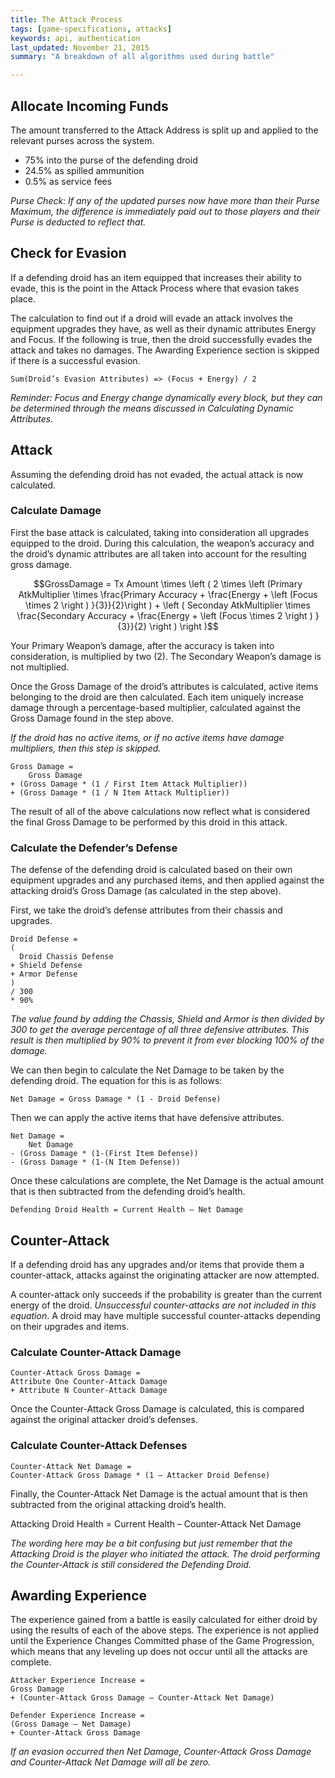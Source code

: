 ```yaml
---
title: The Attack Process
tags: [game-specifications, attacks]
keywords: api, authentication 
last_updated: November 21, 2015
summary: "A breakdown of all algorithms used during battle"

---
```


<script type="text/javascript"
  src="https://cdn.mathjax.org/mathjax/latest/MathJax.js?config=TeX-AMS-MML_HTMLorMML">
</script>

<script>
MathJax.Hub.Config({
  tex2jax: {
    skipTags: ['script', 'noscript', 'style', 'textarea', 'pre']
  }
});

MathJax.Hub.Queue(function() {
    var all = MathJax.Hub.getAllJax(), i;
    for(i=0; i < all.length; i += 1) {
        all[i].SourceElement().parentNode.className += ' has-jax';
    }
});
</script>



## Allocate Incoming Funds 


The amount transferred to the Attack Address is split up and applied to the relevant purses across the system. 

* 75% into the purse of the defending droid
* 24.5% as spilled ammunition 
* 0.5% as service fees

_Purse Check: If any of the updated purses now have more than their Purse Maximum, the difference is immediately paid out to those players and their Purse is deducted to reflect that._  


## Check for Evasion

If a defending droid has an item equipped that increases their ability to evade, this is the point in the Attack Process where that evasion takes place.

The calculation to find out if a droid will evade an attack involves the equipment upgrades they have, as well as their dynamic attributes Energy and Focus.
If the following is true, then the droid successfully evades the attack and takes no damages.  The Awarding Experience section is skipped if there is a successful evasion.    

```Sum(Droid’s Evasion Attributes) => (Focus + Energy) / 2 ```

_Reminder: Focus and Energy change dynamically every block, but they can be determined through the means discussed in Calculating Dynamic Attributes._


## Attack

Assuming the defending droid has not evaded, the actual attack is now calculated. 


### Calculate Damage

First the base attack is calculated, taking into consideration all upgrades equipped to the droid.  During this calculation, the weapon’s accuracy and the droid’s dynamic attributes are all taken into account for the resulting gross damage. 

$$GrossDamage = Tx Amount \times \left (  2 \times \left (Primary AtkMultiplier \times \frac{Primary Accuracy + \frac{Energy + \left (Focus \times   2 \right ) }{3}}{2}\right ) + \left ( Seconday AtkMultiplier \times  \frac{Secondary Accuracy + \frac{Energy + \left (Focus \times   2 \right ) }{3}}{2} \right ) \right )$$

Your Primary Weapon’s damage, after the accuracy is taken into consideration, is multiplied by two (2). The Secondary Weapon’s damage is not multiplied.  

Once the Gross Damage of the droid’s attributes is calculated, active items belonging to the droid are then calculated. Each item uniquely increase damage through a percentage-based multiplier, calculated against the Gross Damage found in the step above. 

_If the droid has no active items, or if no active items have damage multipliers, then this step is skipped._  

```
Gross Damage =
	Gross Damage 
+ (Gross Damage * (1 / First Item Attack Multiplier))
+ (Gross Damage * (1 / N Item Attack Multiplier))
```

The result of all of the above calculations now reflect what is considered the final Gross Damage to be performed by this droid in this attack. 	


### Calculate the Defender’s Defense

The defense of the defending droid is calculated based on their own equipment upgrades and any purchased items, and then applied against the attacking droid’s Gross Damage (as calculated in the step above). 

First, we take the droid’s defense attributes from their chassis and upgrades. 

```
Droid Defense = 
(
  Droid Chassis Defense
+ Shield Defense 
+ Armor Defense
) 
/ 300
* 90%
```

_The value found by adding the Chassis, Shield and Armor is then divided by 300 to get the average percentage of all three defensive attributes. This result is then multiplied by 90% to prevent it from ever blocking 100% of the damage._ 

We can then begin to calculate the Net Damage to be taken by the defending droid. The equation for this is as follows: 

```
Net Damage = Gross Damage * (1 - Droid Defense)
```

Then we can apply the active items that have defensive attributes. 

```
Net Damage = 
	Net Damage 
- (Gross Damage * (1-(First Item Defense))
- (Gross Damage * (1-(N Item Defense))
```

Once these calculations are complete, the Net Damage is the actual amount that is then subtracted from the defending droid’s health. 

```Defending Droid Health = Current Health – Net Damage```


## Counter-Attack

If a defending droid has any upgrades and/or items that provide them a counter-attack, attacks against the originating attacker are now attempted.

A counter-attack only succeeds if the probability is greater than the current energy of the droid. *Unsuccessful counter-attacks are not included in this equation*. A droid may have multiple successful counter-attacks depending on their upgrades and items.

### Calculate Counter-Attack Damage

```
Counter-Attack Gross Damage = 
Attribute One Counter-Attack Damage 
+ Attribute N Counter-Attack Damage
```

Once the Counter-Attack Gross Damage is calculated, this is compared against the original attacker droid’s defenses.

### Calculate Counter-Attack Defenses

```
Counter-Attack Net Damage = 
Counter-Attack Gross Damage * (1 – Attacker Droid Defense) 
```

Finally, the Counter-Attack Net Damage is the actual amount that is then subtracted from the original attacking droid’s health. 

Attacking Droid Health = Current Health – Counter-Attack Net Damage

_The wording here may be a bit confusing but just remember that the Attacking Droid is the player who initiated the attack. The droid performing the Counter-Attack is still considered the Defending Droid._ 

## Awarding Experience 

The experience gained from a battle is easily calculated for either droid by using the results of each of the above steps. The experience is not applied until the Experience Changes Committed phase of the Game Progression, which means that any leveling up does not occur until all the attacks are complete.

```
Attacker Experience Increase = 
Gross Damage
+ (Counter-Attack Gross Damage – Counter-Attack Net Damage) 

Defender Experience Increase = 
(Gross Damage – Net Damage)
+ Counter-Attack Gross Damage
```

_If an evasion occurred then Net Damage, Counter-Attack Gross Damage and Counter-Attack Net Damage will all be zero._
